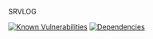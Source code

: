 SRVLOG

[![Known Vulnerabilities](https://snyk.io/test/github/spldead/srvlog2/badge.svg?targetFile=package.json)](https://snyk.io/test/github/spldead/srvlog2?targetFile=package.json)
[![Dependencies](https://david-dm.org/spldead/srvlog2)](https://david-dm.org/spldead/srvlog2)